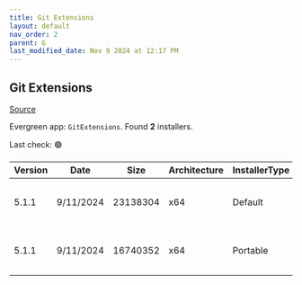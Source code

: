 ```yaml
---
title: Git Extensions
layout: default
nav_order: 2
parent: G
last_modified_date: Nov 9 2024 at 12:17 PM
---
```


## Git Extensions

[Source](https://github.com/gitextensions/gitextensions)

Evergreen app: `GitExtensions`. Found **2** installers.

Last check: 🟢

| Version | Date      | Size     | Architecture | InstallerType | Type | URI                                                                                                                                                                                                                                                          |
| ------- | --------- | -------- | ------------ | ------------- | ---- | ------------------------------------------------------------------------------------------------------------------------------------------------------------------------------------------------------------------------------------------------------------ |
| 5.1.1   | 9/11/2024 | 23138304 | x64          | Default       | msi  | [https://github.com/gitextensions/gitextensions/releases/download/v5.1.1/GitExtensions-x64-5.1.1.17970-939c0edba.msi](https://github.com/gitextensions/gitextensions/releases/download/v5.1.1/GitExtensions-x64-5.1.1.17970-939c0edba.msi)                   |
| 5.1.1   | 9/11/2024 | 16740352 | x64          | Portable      | zip  | [https://github.com/gitextensions/gitextensions/releases/download/v5.1.1/GitExtensions-Portable-x64-5.1.1.17970-939c0edba.zip](https://github.com/gitextensions/gitextensions/releases/download/v5.1.1/GitExtensions-Portable-x64-5.1.1.17970-939c0edba.zip) |
